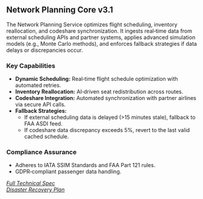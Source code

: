 ## Network Planning Core v3.1
The Network Planning Service optimizes flight scheduling, inventory reallocation, and codeshare synchronization. It ingests real‑time data from external scheduling APIs and partner systems, applies advanced simulation models (e.g., Monte Carlo methods), and enforces fallback strategies if data delays or discrepancies occur.

### Key Capabilities
- **Dynamic Scheduling:** Real‑time flight schedule optimization with automated retries.
- **Inventory Reallocation:** AI‑driven seat redistribution across routes.
- **Codeshare Integration:** Automated synchronization with partner airlines via secure API calls.
- **Fallback Strategies:**  
  - If external scheduling data is delayed (>15 minutes stale), fallback to FAA ASDI feed.
  - If codeshare data discrepancy exceeds 5%, revert to the last valid cached schedule.

### Compliance Assurance
- Adheres to IATA SSIM Standards and FAA Part 121 rules.
- GDPR‑compliant passenger data handling.

*[Full Technical Spec](../../technical_blueprint/Network_Optimization.md)*  
*[Disaster Recovery Plan](../../runbooks/network_failure_modes_v3.md)*
